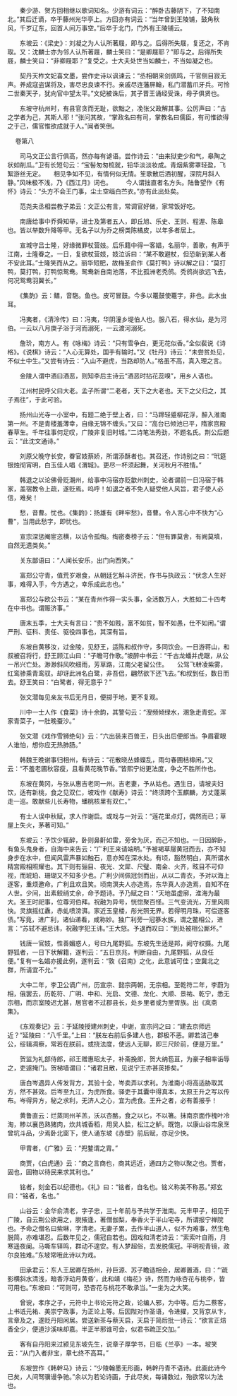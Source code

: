 <!-- { "loadSidebar": true } -->
　　秦少游、贺方回相继以歌词知名。少游有词云：“醉卧古藤阴下，了不知南北。”其后迁谪，卒于藤州光华亭上。方回亦有词云：“当年曾到王陵铺，鼓角秋风，千岁辽东，回首人间万事空。”后卒于北门，门外有王陵铺云。 

　　东坡云：《梁史》：刘凝之为人认所著屐，即与之。后得所失屐，复还之，不肯取。又：沈麟士亦为邻人认所著屐，麟士笑曰：“是卿屐耶？”即与之。后得所失屐，麟士笑曰：“非卿屐耶？”复受之。士大夫处世当如麟士，不当如凝之也。 

　　契丹天柞文妃喜文墨，尝作史诗以讽谏云：“丞相朝来剑佩鸣，千官侧目寂无声。养成寇盗谋将及，害尽忠良谏不行。亲戚尽连藩屏翰，私门潜蓄爪牙兵。可怜二世秦天子，犹向官中望太平。”文妃被诛后，其子晋王诵经受诛，母子俱贤也。 

　　东坡守杭州时，有县官贪而无耻，欲黜之，凂张父政解其事。公厉声曰：“古之学者为己，其斯人耶！”张问其故，“掌政名曰有司，掌教名曰儒臣，有司惟欲得之于己，儒官惟欲成就于人。”闻者笑倒。
 
　 卷第八

　　司马文正公言行俱高，然亦每有谑语。尝作诗云：“由来狱吏少和气，皋陶之状如削瓜。”卫有长短句云：“宝髻匆匆梳就，铅华淡淡妆成。青烟紫雾罩轻盈，飞絮游丝无定。　　相见争如不见，有情何似无情。笙歌散后酒初醒，深院月斜人静。”风味极不浅，乃《西江月》词也。 
　　今人谓拙直者名方头。陆鲁望作《有怀》诗云：“头方不会王门事，尘土空缁白苎衣。”亦有此出处矣。 

　　范尧夫丞相尝教子弟云：文正公有言，常调官好做，家常饭好吃。 

　　南唐给事中乔舜知举，进士及第者五人，即丘旭、乐史、王则、程渥、陈皋也。皆以举数升降等甲。无名子以为乔之榜类陈橘皮，以年多者居上。 

　　宣城守吕士隆，好缘微罪杖营妓。后乐籍中得一客娼，名丽华，善歌，有声于江南，士隆眷之。一日，复欲杖营妓，妓泣诉曰：“某不敢避杖，但恐新到某人者不安此耳。”士隆笑而从之。丽华短肥，故梅圣俞作《莫打鸭》诗以解之曰：“莫打鸭，莫打鸭，打鸭惊鸳鸯。鸳鸯新自南池落，不比孤洲老秃鸧。秃鸧尚欲远飞去，何况鸳鸯羽翼长。” 

　　《集韵》云：鳝，音駞。鱼也。皮可冒鼓。今多以鼍鼓使鼍字，非也。此水虫耳。 

　　冯夷者，《清泠传》曰：冯夷，华阴潼乡堤伯人也。服八石，得水仙，是为河伯。一云以八月庚子浴于河而溺死，一云渡河溺死。 

　　詹玠，南方人。有《咏梅》诗云：“只有雪争白，更无花似香。”全似裴说《诗格》。《说棋》诗云：“人心无算处，国手有输时。”又《牡丹》诗云：“未尝贫处见，不似土中生。”又尝有诗云：“入山不避虎，当路却防人。”格虽不高，真入理之言。 

　　金陵人谓中酒曰酒恶，则知李后主诗云“酒恶时拈花蕊嗅”，用乡人语也。 

　　江州村民呼父曰大老。孟子所谓“二老者，天下之大老也。天下之父归之，其子焉往”，于此可验。 

　　扬州山光寺一小室中，有题二绝于壁上者，曰：“马蹄轻蹙柳花浮，醉入淮南第一州。不是青楼羞薄幸，自缘无锦不缠头。”又曰：“高台已倾池已平，隋家宫殿春草生。千年往事何足叹，广陵非复旧时城。”二诗笔法秀劲，不题名氏。荆公后题云：“此沈文通诗。” 

　　刘原父晚守长安，眷官妓蔡娇，所谓添酥者也。其召还，作诗别之曰：“玳筵银烛彻宵明，白玉佳人唱《渭城》。更尽一杯须起舞，关河秋月不胜情。” 

　　韩退之以论佛骨贬潮州，给事中冯宿亦贬歙州刺史，论者谓前一日冯宿于韩家，盖宿教令上疏，遂贬焉。呜呼！如退之者不免人疑受他人风旨，君子使人必信，难矣！ 

　　愁，音曹。忧也。《集韵》：扬雄有《畔牢愁》，音曹。令人言心中不快为“心曹”，当用此愁字，即忧也。 

　　宣宗深惩阉宦恣横，以访令孤绹。绹密奏榜子云：“但有罪莫舍，有阙莫填，自然无遗类矣。” 

　　关东鄙语曰：“人闻长安乐，出门向西笑。” 

　　富郑公守青，值荒岁艰食，从朝廷乞斛斗济民，作书与执政云：“伏念人生好事，难得入手，今方遇之，幸乐成此志也。” 

　　富郑公与欧公书云：“某在青州作得一实头事，全活数万人，大胜如二十四考在中书也。谓赈济事。” 

　　唐末五季，士大夫有言曰：“贵不如贱，富不如贫，智不如愚，仕不如闲。”谓严刑、征科、责任、驱役四事也，其深有旨。 

　　东坡自黄移汝，过金陵，见舒王，适陈和叔作守，多同饮会。一日游蒋山，和叔被召将行，舒王顾江山曰：“子瞻可作歌。”坡醉中书云：“千古龙蟠并虎踞，从公一吊兴亡处。渺渺斜风吹细雨，芳草路，江南父老留公住。　　公驾飞軿凌紫雾，红鸾骖乘青鸾驭。却讶此洲名白鹭，非吾侣，翩然欲下还飞去。”和叔到任，数日而去。舒王笑曰：“白鹭者，得无意乎？” 

　　张文潜每见亲友书后无月日，便掷于地，更不复观。 

　　川中一士人作《食菜》诗十余韵，其警句云：“溲频倾绿水，溷急走青蛇。浑家青菜子，一肚晚蚕沙。” 

　　张文潜《戏作雪狮绝句》云：“六出装来百兽王，日头出后便郎当。争眉霍眼人谁怕，想你应无热肺肠。” 

　　韩魏王晚谢事归相州，有诗云：“花散晓丛蜂蝶乱，雨匀春圃桔槔闲。”又云：“不羞老圃秋容瘦，且看黄花晚节香。”皆熙宁纷更法度，争之不胜所作也。 

　　东坡在黄冈，与张从惠吉老同一州。吉老妻，予从姑也。遇生日，请坡夫妇饮，适有新桃，食之见双仁，坡戏作《献寿》诗云：“终须跨个玉麒麟，方丈蓬莱走一巡。敢献些儿长寿物，蟠桃核里有双仁。” 

　　有士人误中秋赋，求人作谢启。或戏与一对云：“莲花里点灯，偶然而已；草屋上失火，茅著可知。” 

　　东坡云：予饮少辄醉，卧则鼻鼾如雷，旁舍为厌，而己不知也。一日因醉卧，有鱼头鬼身者，自海中来告云：“广利王来请端明。”予被褐草屦黄冠而去，亦不知身步在水中，但闻风雷声暴如触石，意亦知在深水处。有顷，豁然明白，真所谓水精宫殿相照耀也。其下则有骊目、夜光、文犀、尺璧、南金、火齐，眩目不可仰视，而琥珀、珊瑚又不知多少也。广利少间佩冠剑而出，从以二青衣，予对以海上逐客，重烦邀命。广利且欢且笑。顷南溟夫人亦造焉，东华真人亦造焉，自知不在人世。少间，出素鲛绡丈余，命予题诗。予乃赋之曰：“天地虽虚廓，淮海为最大。圣王时祀事，位尊河伯拜。祝融为异号，恍惚聚百怪。三气变流光，万里风雨快。灵旗摇红纛，赤虬喷滂湃。家近玉皇楼，彤光照无界。若得明月珠，可偿逐客债。”写竟，进广利，诸仙递看，咸称妙。独广利旁一冠篸水族，谓之鳖相公，进言：“苏轼不避忌讳，祝融字犯王讳。”王大怒。予退而叹曰：“到处被相公厮坏。” 

　　钱唐一官妓，性善媚惑人，号曰九尾野狐。东坡先生适是邦，阙守权摄。九尾野狐者，一日下状解籍，遂判云：“五日京兆，判断自由，九尾野狐，从良任便。”复有一名娼亦援此例，遂判云：“敦《召南》之化，此意诚可佳；空冀北之群，所请宜不允。” 

　　大中二年，李卫公谪广州，历宣宗、懿宗两朝，无宗相。至乾符二年，李蔚为相，俄罢去，历乾符、广明、中和、光启、文德、龙化、大顺、景祐、乾宁，悉无宗相，而宗室陵迟尤甚，居官者不过郡县长，处乡里者或为里胥族。出《岚斋集》。 

　　《东观奏记》云：于延陵授建州刺史，中谢，宣宗问之曰：“建去京师远近？”延陵曰：“八千里。”上曰：“朕左右前后多建人也，郡极不恶。卿若洁己奉公，绥辑凋瘵，常若在朕前。或挠法度，使远人无聊，即三尺阶前，便是万里。” 

　　贺监为礼部侍郎，祁王赠惠昭太子，补斋挽郎，贺大纳苞苴，为豪子相率诟辱之，吏遽掩门。贺梯墙谓曰：“诸君且散，见说宁王亦甚菼掺矣。” 

　　唐白岑遇异人传发背方，其验十全，岑卖弄以求利。为淮南小将高适胁取其方，然不甚效。后岑至九江，为虎所食。驿吏于其囊中得真本，太原王升之写以传布。岑得异方，秘之求利，无济人之心，宜为虎食。王升之者，必有善报乎！ 

　　黄鲁直云：烂蒸同州羊羔，沃以杏酪，食之以匕，不以箸。抹南京面作槐叶冷淘，糁以襄邑熟猪肉，炊共城香稻，用吴人脍，松江之鲈。既饱，以康山谷帘泉烹曾坑斗品，少焉卧北窗下，使人诵东坡《赤壁》前后赋，亦足少快。 

　　甲胄者，《广雅》云：“兜鍪谓之胄。” 

　　商贾，《白虎通》云：“商之言商也，商其远近，通四方之物以聚之也。贾者，固也，固物以待民来求其利也。” 

　　铭者，刻金石以纪德也。《礼》曰：“铭者，自名也。铭义称美不称恶。”郑玄曰：“铭者，名也。” 

　　山谷云：金华俞清老，字子忠，三十年前与予共学于淮南。元丰甲子，相见于广陵，自云荆公欲用之，脱掖逢，著僧伽梨，奉香火于半山宅寺，所谓报宁禅院也。予命之僧名曰紫琳，字清老。无妻子累，去作半山道人，似不为难事，然生龟脱简，亦难堪忍。后数年见之，儒冠自若也。因戏和清老诗云：“索索叶自雨，月寒遥夜阑。马嘶车铎鸣，群动不遑安。有人梦超俗，去发脱儒冠。平明视青镜，政尔良独难。”东坡常哦此诗以为戏。 

　　田承君云：东人王居卿在扬州，孙巨源、苏子瞻适相会，居卿置酒，曰：“‘疏影横斜水清浅，暗香浮动月黄昏’，此和靖《梅花》诗，然而为咏杏花与桃李，皆可用也。”东坡曰：“可则可，恐杏花与桃花不敢承当。”一坐为之大笑。 

　　曾谠，孝序之子，元符中上书论元符之政，论编人邪，为中等。后为二蔡客，上书诋元祐、美崇宁政事，为正论上等。后因陛对作圣语，令进擢，又背京从卞，言章及之，遂贬丹阳闲居。尝送新茶与蔡天启，天启于简后批一诗云：“欲言正焙香全少，便道沙溪味却嘉。半正半邪谁可会，似君书疏正交加。” 

　　客有自丹阳来过颍见东坡先生，说章子厚学书，日临《兰亭》一本。坡笑云：“从门入者非宝，章七终不高耳。” 

　　东坡尝作《韩幹马》诗云：“少陵翰墨无形画，韩幹丹青不语诗。此画此诗今已矣，人间驽骥谩争驰。”余以为若论诗画，于此尽矣，每诵数过，殆欲常以为法也。 

